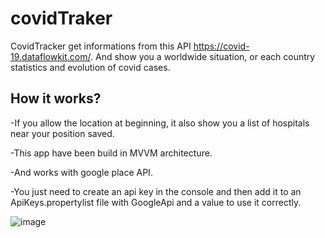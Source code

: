 # covidTraker
CovidTracker get informations from this API https://covid-19.dataflowkit.com/. 
And show you a worldwide situation, or each country statistics and evolution of covid cases.

## How it works?
-If you allow the location at beginning, it also show you a list of hospitals near your position saved.

-This app have been build in MVVM architecture.

-And works with google place API.

-You just need to create an api key in the console and then add it to an ApiKeys.propertylist file with GoogleApi and a value to use it correctly.



 
![image](https://user-images.githubusercontent.com/7050604/149133622-4c7425a9-4784-405b-b828-5f2ba909b800.png)
